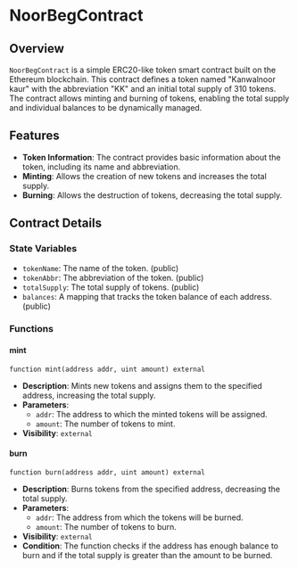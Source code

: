 # NoorBegContract

## Overview

`NoorBegContract` is a simple ERC20-like token smart contract built on the Ethereum blockchain. This contract defines a token named "Kanwalnoor kaur" with the abbreviation "KK" and an initial total supply of 310 tokens. The contract allows minting and burning of tokens, enabling the total supply and individual balances to be dynamically managed.

## Features

- **Token Information**: The contract provides basic information about the token, including its name and abbreviation.
- **Minting**: Allows the creation of new tokens and increases the total supply.
- **Burning**: Allows the destruction of tokens, decreasing the total supply.

## Contract Details

### State Variables

- `tokenName`: The name of the token. (public)
- `tokenAbbr`: The abbreviation of the token. (public)
- `totalSupply`: The total supply of tokens. (public)
- `balances`: A mapping that tracks the token balance of each address. (public)

### Functions

#### mint

```solidity
function mint(address addr, uint amount) external
```

- **Description**: Mints new tokens and assigns them to the specified address, increasing the total supply.
- **Parameters**:
  - `addr`: The address to which the minted tokens will be assigned.
  - `amount`: The number of tokens to mint.
- **Visibility**: `external`

#### burn

```solidity
function burn(address addr, uint amount) external
```

- **Description**: Burns tokens from the specified address, decreasing the total supply.
- **Parameters**:
  - `addr`: The address from which the tokens will be burned.
  - `amount`: The number of tokens to burn.
- **Visibility**: `external`
- **Condition**: The function checks if the address has enough balance to burn and if the total supply is greater than the amount to be burned.
